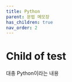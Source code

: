 ```yaml
---
title: Python
parent: 문법 메모장
has_children: true
nav_order: 2
---
```


# Child of test

대충 Python이라는 내용